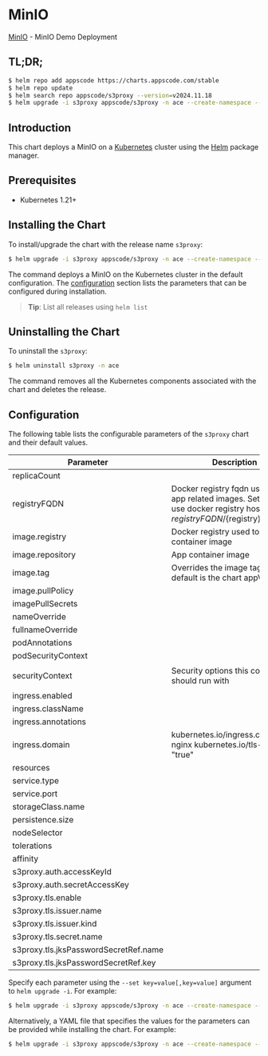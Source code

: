 # MinIO

[MinIO](https://github.com/appscode-cloud) - MinIO Demo Deployment

## TL;DR;

```bash
$ helm repo add appscode https://charts.appscode.com/stable
$ helm repo update
$ helm search repo appscode/s3proxy --version=v2024.11.18
$ helm upgrade -i s3proxy appscode/s3proxy -n ace --create-namespace --version=v2024.11.18
```

## Introduction

This chart deploys a MinIO on a [Kubernetes](http://kubernetes.io) cluster using the [Helm](https://helm.sh) package manager.

## Prerequisites

- Kubernetes 1.21+

## Installing the Chart

To install/upgrade the chart with the release name `s3proxy`:

```bash
$ helm upgrade -i s3proxy appscode/s3proxy -n ace --create-namespace --version=v2024.11.18
```

The command deploys a MinIO on the Kubernetes cluster in the default configuration. The [configuration](#configuration) section lists the parameters that can be configured during installation.

> **Tip**: List all releases using `helm list`

## Uninstalling the Chart

To uninstall the `s3proxy`:

```bash
$ helm uninstall s3proxy -n ace
```

The command removes all the Kubernetes components associated with the chart and deletes the release.

## Configuration

The following table lists the configurable parameters of the `s3proxy` chart and their default values.

|               Parameter               |                                                             Description                                                              |                                                                             Default                                                                              |
|---------------------------------------|--------------------------------------------------------------------------------------------------------------------------------------|------------------------------------------------------------------------------------------------------------------------------------------------------------------|
| replicaCount                          |                                                                                                                                      | <code>1</code>                                                                                                                                                   |
| registryFQDN                          | Docker registry fqdn used to pull app related images. Set this to use docker registry hosted at ${registryFQDN}/${registry}/${image} | <code>ghcr.io</code>                                                                                                                                             |
| image.registry                        | Docker registry used to pull app container image                                                                                     | <code>appscode</code>                                                                                                                                            |
| image.repository                      | App container image                                                                                                                  | <code>s3proxy</code>                                                                                                                                             |
| image.tag                             | Overrides the image tag whose default is the chart appVersion.                                                                       | <code>sha-a82ca68</code>                                                                                                                                         |
| image.pullPolicy                      |                                                                                                                                      | <code>IfNotPresent</code>                                                                                                                                        |
| imagePullSecrets                      |                                                                                                                                      | <code>[]</code>                                                                                                                                                  |
| nameOverride                          |                                                                                                                                      | <code>""</code>                                                                                                                                                  |
| fullnameOverride                      |                                                                                                                                      | <code>""</code>                                                                                                                                                  |
| podAnnotations                        |                                                                                                                                      | <code>{}</code>                                                                                                                                                  |
| podSecurityContext                    |                                                                                                                                      | <code>{"fsGroup":65534}</code>                                                                                                                                   |
| securityContext                       | Security options this container should run with                                                                                      | <code>{"allowPrivilegeEscalation":false,"capabilities":{"drop":["ALL"]},"runAsNonRoot":true,"runAsUser":65534,"seccompProfile":{"type":"RuntimeDefault"}}</code> |
| ingress.enabled                       |                                                                                                                                      | <code>false</code>                                                                                                                                               |
| ingress.className                     |                                                                                                                                      | <code>""</code>                                                                                                                                                  |
| ingress.annotations                   |                                                                                                                                      | <code>{}</code>                                                                                                                                                  |
| ingress.domain                        | kubernetes.io/ingress.class: nginx kubernetes.io/tls-acme: "true"                                                                    | <code>""</code>                                                                                                                                                  |
| resources                             |                                                                                                                                      | <code>{}</code>                                                                                                                                                  |
| service.type                          |                                                                                                                                      | <code>ClusterIP</code>                                                                                                                                           |
| service.port                          |                                                                                                                                      | <code>4224</code>                                                                                                                                                |
| storageClass.name                     |                                                                                                                                      | <code>""</code>                                                                                                                                                  |
| persistence.size                      |                                                                                                                                      | <code>50Gi</code>                                                                                                                                                |
| nodeSelector                          |                                                                                                                                      | <code>{}</code>                                                                                                                                                  |
| tolerations                           |                                                                                                                                      | <code>[]</code>                                                                                                                                                  |
| affinity                              |                                                                                                                                      | <code>{}</code>                                                                                                                                                  |
| s3proxy.auth.accessKeyId              |                                                                                                                                      | <code>""</code>                                                                                                                                                  |
| s3proxy.auth.secretAccessKey          |                                                                                                                                      | <code>""</code>                                                                                                                                                  |
| s3proxy.tls.enable                    |                                                                                                                                      | <code>true</code>                                                                                                                                                |
| s3proxy.tls.issuer.name               |                                                                                                                                      | <code>""</code>                                                                                                                                                  |
| s3proxy.tls.issuer.kind               |                                                                                                                                      | <code>""</code>                                                                                                                                                  |
| s3proxy.tls.secret.name               |                                                                                                                                      | <code>""</code>                                                                                                                                                  |
| s3proxy.tls.jksPasswordSecretRef.name |                                                                                                                                      | <code>""</code>                                                                                                                                                  |
| s3proxy.tls.jksPasswordSecretRef.key  |                                                                                                                                      | <code>""</code>                                                                                                                                                  |


Specify each parameter using the `--set key=value[,key=value]` argument to `helm upgrade -i`. For example:

```bash
$ helm upgrade -i s3proxy appscode/s3proxy -n ace --create-namespace --version=v2024.11.18 --set replicaCount=1
```

Alternatively, a YAML file that specifies the values for the parameters can be provided while
installing the chart. For example:

```bash
$ helm upgrade -i s3proxy appscode/s3proxy -n ace --create-namespace --version=v2024.11.18 --values values.yaml
```
